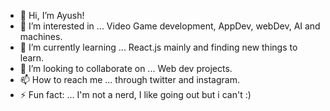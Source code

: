 - 👋 Hi, I’m Ayush!<br>
- 👀 I’m interested in ... Video Game development, AppDev, webDev, AI and machines.<br>
- 🌱 I’m currently learning ... React.js mainly and finding new things to learn.<br>
- 💞️ I’m looking to collaborate on ... Web dev projects.<br>
- 📫 How to reach me ... through twitter and instagram.<br>
- ⚡ Fun fact: ... I'm not a nerd, I like going out but i can't :)
